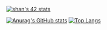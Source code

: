 [![shan's 42 stats](https://badge.mediaplus.ma/kettlebells/shan?1337Badge=off)](https://github.com/oakoudad/badge42)

[![Anurag's GitHub stats](https://github-readme-stats.vercel.app/api?username=jklom0326)](https://github.com/anuraghazra/github-readme-stats)
<a>
[![Top Langs](https://github-readme-stats.vercel.app/api/top-langs/?username=jklom0326)](https://github.com/anuraghazra/github-readme-stats)
</a>
